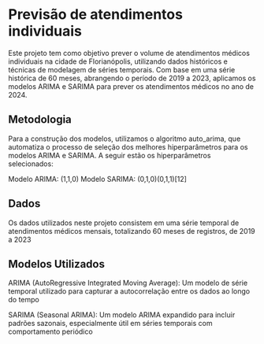 # Previsão de atendimentos individuais

Este projeto tem como objetivo prever o volume de atendimentos médicos individuais na cidade de Florianópolis, utilizando dados históricos e técnicas de modelagem de séries temporais. Com base em uma série histórica de 60 meses, abrangendo o período de 2019 a 2023, aplicamos os modelos ARIMA e SARIMA para prever os atendimentos médicos no ano de 2024.

## Metodologia
Para a construção dos modelos, utilizamos o algoritmo auto_arima, que automatiza o processo de seleção dos melhores hiperparâmetros para os modelos ARIMA e SARIMA. A seguir estão os hiperparâmetros selecionados:

Modelo ARIMA: (1,1,0)
Modelo SARIMA: (0,1,0)(0,1,1)[12]

## Dados
Os dados utilizados neste projeto consistem em uma série temporal de atendimentos médicos mensais, totalizando 60 meses de registros, de 2019 a 2023

## Modelos Utilizados
ARIMA (AutoRegressive Integrated Moving Average): Um modelo de série temporal utilizado para capturar a autocorrelação entre os dados ao longo do tempo

SARIMA (Seasonal ARIMA): Um modelo ARIMA expandido para incluir padrões sazonais, especialmente útil em séries temporais com comportamento periódico
